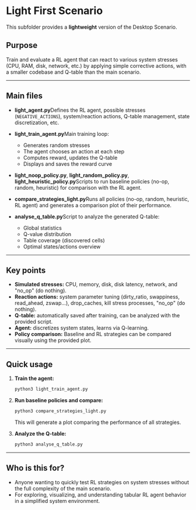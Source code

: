 
# Light First Scenario

This subfolder provides a **lightweight** version of the Desktop Scenario.

## Purpose

Train and evaluate a RL agent that can react to various system stresses (CPU, RAM, disk, network, etc.) by applying simple corrective actions, with a smaller codebase and Q-table than the main scenario.

---

## Main files

- **light_agent.py**Defines the RL agent, possible stresses (`NEGATIVE_ACTIONS`), system/reaction actions, Q-table management, state discretization, etc.
- **light_train_agent.py**Main training loop:

  - Generates random stresses
  - The agent chooses an action at each step
  - Computes reward, updates the Q-table
  - Displays and saves the reward curve
- **light_noop_policy.py**, **light_random_policy.py**, **light_heuristic_policy.py**Scripts to run baseline policies (no-op, random, heuristic) for comparison with the RL agent.
- **compare_strategies_light.py**Runs all policies (no-op, random, heuristic, RL agent) and generates a comparison plot of their performance.
- **analyse_q_table.py**Script to analyze the generated Q-table:

  - Global statistics
  - Q-value distribution
  - Table coverage (discovered cells)
  - Optimal states/actions overview

---

## Key points

- **Simulated stresses:** CPU, memory, disk, disk latency, network, and "no_op" (do nothing).
- **Reaction actions:** system parameter tuning (dirty_ratio, swappiness, read_ahead, zswap...), drop_caches, kill stress processes, "no_op" (do nothing).
- **Q-table:** automatically saved after training, can be analyzed with the provided script.
- **Agent:** discretizes system states, learns via Q-learning.
- **Policy comparison:** Baseline and RL strategies can be compared visually using the provided plot.

---

## Quick usage

1. **Train the agent:**

   ```bash
   python3 light_train_agent.py
   ```
2. **Run baseline policies and compare:**

   ```bash
   python3 compare_strategies_light.py
   ```

   This will generate a plot comparing the performance of all strategies.
3. **Analyze the Q-table:**

   ```bash
   python3 analyse_q_table.py
   ```

---

## Who is this for?

- Anyone wanting to quickly test RL strategies on system stresses without the full complexity of the main scenario.
- For exploring, visualizing, and understanding tabular RL agent behavior in a simplified system environment.

